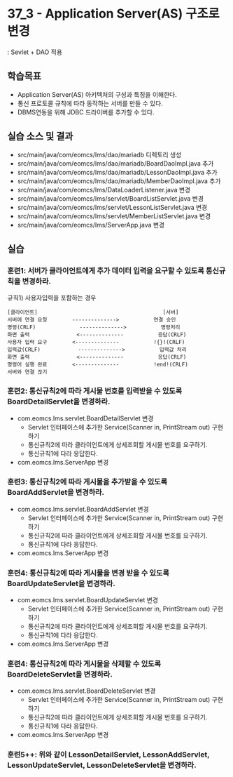# 37_3 - Application Server(AS) 구조로 변경
: Sevlet + DAO 적용

## 학습목표

- Application Server(AS) 아키텍처의 구성과 특징을 이해한다.
- 통신 프로토콜 규칙에 따라 동작하는 서버를 만들 수 있다.
- DBMS연동을 위해 JDBC 드라이버를 추가할 수 있다.


## 실습 소스 및 결과

- src/main/java/com/eomcs/lms/dao/mariadb 디렉토리 생성
- src/main/java/com/eomcs/lms/dao/mariadb/BoardDaoImpl.java 추가
- src/main/java/com/eomcs/lms/dao/mariadb/LessonDaoImpl.java 추가
- src/main/java/com/eomcs/lms/dao/mariadb/MemberDaoImpl.java 추가
- src/main/java/com/eomcs/lms/DataLoaderListener.java 변경
- src/main/java/com/eomcs/lms/servlet/BoardListServlet.java 변경
- src/main/java/com/eomcs/lms/servlet/LessonListServlet.java 변경
- src/main/java/com/eomcs/lms/servlet/MemberListServlet.java 변경
- src/main/java/com/eomcs/lms/ServerApp.java 변경

## 실습  

### 훈련1: 서버가 클라이언트에게 추가 데이터 입력을 요구할 수 있도록 통신규칙을 변경하라.

규칙1) 사용자입력을 포함하는 경우
```
[클라이언트]                                        [서버]
서버에 연결 요청        -------------->           연결 승인
명령(CRLF)              -------------->           명령처리
화면 출력               <--------------           응답(CRLF)
사용자 입력 요구        <--------------           !{}!(CRLF)
입력값(CRLF)            -------------->           입력값 처리
화면 출력               <--------------           응답(CRLF)
명령어 실행 완료        <--------------           !end!(CRLF)
서버와 연결 끊기
```

### 훈련2: 통신규칙2에 따라 게시물 번호를 입력받을 수 있도록 BoardDetailServlet을 변경하라.

- com.eomcs.lms.servlet.BoardDetailServlet 변경
  - Servlet 인터페이스에 추가한 Service(Scanner in, PrintStream out) 구현하기
  - 통신규칙2에 따라 클라이언트에게 상세조회할 게시물 번호를 요구하기.
  - 통신규칙1에 다라 응답한다.
- com.eomcs.lms.ServerApp 변경

### 훈련3: 통신규칙2에 따라 게시물을 추가받을 수 있도록 BoardAddServlet을 변경하라.

- com.eomcs.lms.servlet.BoardAddServlet 변경
  - Servlet 인터페이스에 추가한 Service(Scanner in, PrintStream out) 구현하기
  - 통신규칙2에 따라 클라이언트에게 상세조회할 게시물 번호를 요구하기.
  - 통신규칙1에 다라 응답한다.
- com.eomcs.lms.ServerApp 변경
  
  
### 훈련4: 통신규칙2에 따라 게시물을 변경 받을 수 있도록 BoardUpdateServlet을 변경하라.

- com.eomcs.lms.servlet.BoardUpdateServlet 변경
  - Servlet 인터페이스에 추가한 Service(Scanner in, PrintStream out) 구현하기
  - 통신규칙2에 따라 클라이언트에게 상세조회할 게시물 번호를 요구하기.
  - 통신규칙1에 다라 응답한다.
- com.eomcs.lms.ServerApp 변경
  
  
### 훈련4: 통신규칙2에 따라 게시물을 삭제할 수 있도록 BoardDeleteServlet을 변경하라.

- com.eomcs.lms.servlet.BoardDeleteServlet 변경
  - Servlet 인터페이스에 추가한 Service(Scanner in, PrintStream out) 구현하기
  - 통신규칙2에 따라 클라이언트에게 상세조회할 게시물 번호를 요구하기.
  - 통신규칙1에 다라 응답한다.
- com.eomcs.lms.ServerApp 변경

### 훈련5++: 위와 같이 LessonDetailServlet, LessonAddServlet, LessonUpdateServlet, LessonDeleteServlet을 변경하라.

  
